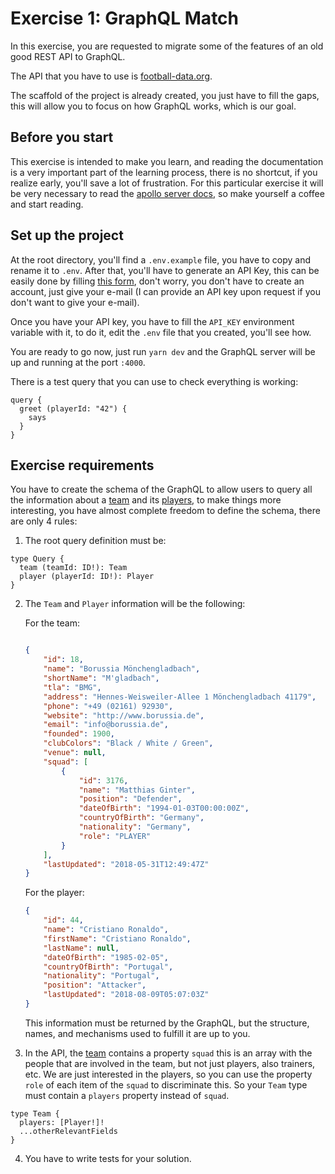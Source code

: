 # Exercise 1: GraphQL Match

In this exercise, you are requested to migrate some of the features of an old good REST API to GraphQL.

The API that you have to use is [football-data.org](https://www.football-data.org/).

The scaffold of the project is already created, you just have to fill the gaps, this will allow you to focus on how GraphQL works, which is our goal.

## Before you start

This exercise is intended to make you learn, and reading the documentation is a very important part of the learning process, there is no shortcut, if you realize early, you'll save a lot of frustration. For this particular exercise it will be very necessary to read the [apollo server docs](https://www.apollographql.com/docs/apollo-server/), so make yourself a coffee and start reading.

## Set up the project

At the root directory, you'll find a `.env.example` file, you have to copy and rename it to `.env`. After that, you'll have to generate an API Key, this can be easily done by filling [this form](https://www.football-data.org/client/register), don't worry, you don't have to create an account, just give your e-mail (I can provide an API key upon request if you don't want to give your e-mail).

Once you have your API key, you have to fill the `API_KEY` environment variable with it, to do it, edit the `.env` file that you created, you'll see how.

You are ready to go now, just run `yarn dev` and the GraphQL server will be up and running at the port `:4000`.

There is a test query that you can use to check everything is working:

```gql
query {
  greet (playerId: "42") {
    says
  }
}
```

## Exercise requirements

You have to create the schema of the GraphQL to allow users to query all the information about a [team](https://www.football-data.org/documentation/api#team) and its [players](https://www.football-data.org/documentation/api#player), to make things more interesting, you have almost complete freedom to define the schema, there are only 4 rules:

1. The root query definition must be:

```gql
type Query {
  team (teamId: ID!): Team
  player (playerId: ID!): Player
}
```

2. The `Team` and `Player` information will be the following:

    For the team:

    ```json

    {
        "id": 18,
        "name": "Borussia Mönchengladbach",
        "shortName": "M'gladbach",
        "tla": "BMG",
        "address": "Hennes-Weisweiler-Allee 1 Mönchengladbach 41179",
        "phone": "+49 (02161) 92930",
        "website": "http://www.borussia.de",
        "email": "info@borussia.de",
        "founded": 1900,
        "clubColors": "Black / White / Green",
        "venue": null,
        "squad": [
            {
                "id": 3176,
                "name": "Matthias Ginter",
                "position": "Defender",
                "dateOfBirth": "1994-01-03T00:00:00Z",
                "countryOfBirth": "Germany",
                "nationality": "Germany",
                "role": "PLAYER"
            }
        ],
        "lastUpdated": "2018-05-31T12:49:47Z"
    }
    ```

    For the player:

    ```json
    {
        "id": 44,
        "name": "Cristiano Ronaldo",
        "firstName": "Cristiano Ronaldo",
        "lastName": null,
        "dateOfBirth": "1985-02-05",
        "countryOfBirth": "Portugal",
        "nationality": "Portugal",
        "position": "Attacker",
        "lastUpdated": "2018-08-09T05:07:03Z"
    }
    ```

    This information must be returned by the GraphQL, but the structure, names, and mechanisms used to fulfill it are up to you.

3. In the API, the [team](www.football-data.org/documentation/api#team) contains a property `squad` this is an array with the people that are involved in the team, but not just players, also trainers, etc. We are just interested in the players, so you can use the property `role` of each item of the `squad` to discriminate this. So your `Team` type must contain a `players` property instead of `squad`.

```gql
type Team {
  players: [Player!]!
  ...otherRelevantFields
}
```

4. You have to write tests for your solution.